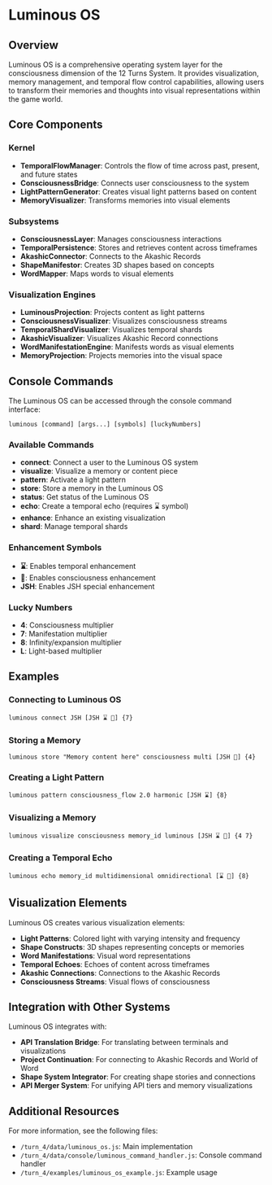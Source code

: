 # Luminous OS

## Overview
Luminous OS is a comprehensive operating system layer for the consciousness dimension of the 12 Turns System. It provides visualization, memory management, and temporal flow control capabilities, allowing users to transform their memories and thoughts into visual representations within the game world.

## Core Components

### Kernel
- **TemporalFlowManager**: Controls the flow of time across past, present, and future states
- **ConsciousnessBridge**: Connects user consciousness to the system
- **LightPatternGenerator**: Creates visual light patterns based on content
- **MemoryVisualizer**: Transforms memories into visual elements

### Subsystems
- **ConsciousnessLayer**: Manages consciousness interactions
- **TemporalPersistence**: Stores and retrieves content across timeframes
- **AkashicConnector**: Connects to the Akashic Records
- **ShapeManifestor**: Creates 3D shapes based on concepts
- **WordMapper**: Maps words to visual elements

### Visualization Engines
- **LuminousProjection**: Projects content as light patterns
- **ConsciousnessVisualizer**: Visualizes consciousness streams
- **TemporalShardVisualizer**: Visualizes temporal shards
- **AkashicVisualizer**: Visualizes Akashic Record connections
- **WordManifestationEngine**: Manifests words as visual elements
- **MemoryProjection**: Projects memories into the visual space

## Console Commands

The Luminous OS can be accessed through the console command interface:

```
luminous [command] [args...] [symbols] [luckyNumbers]
```

### Available Commands
- **connect**: Connect a user to the Luminous OS system
- **visualize**: Visualize a memory or content piece
- **pattern**: Activate a light pattern
- **store**: Store a memory in the Luminous OS
- **status**: Get status of the Luminous OS
- **echo**: Create a temporal echo (requires ⌛ symbol)
- **enhance**: Enhance an existing visualization
- **shard**: Manage temporal shards

### Enhancement Symbols
- **⌛**: Enables temporal enhancement
- **🧠**: Enables consciousness enhancement
- **JSH**: Enables JSH special enhancement

### Lucky Numbers
- **4**: Consciousness multiplier
- **7**: Manifestation multiplier
- **8**: Infinity/expansion multiplier
- **L**: Light-based multiplier

## Examples

### Connecting to Luminous OS
```
luminous connect JSH [JSH ⌛ 🧠] {7}
```

### Storing a Memory
```
luminous store "Memory content here" consciousness multi [JSH 🧠] {4}
```

### Creating a Light Pattern
```
luminous pattern consciousness_flow 2.0 harmonic [JSH ⌛] {8}
```

### Visualizing a Memory
```
luminous visualize consciousness memory_id luminous [JSH ⌛ 🧠] {4 7}
```

### Creating a Temporal Echo
```
luminous echo memory_id multidimensional omnidirectional [⌛ 🧠] {8}
```

## Visualization Elements

Luminous OS creates various visualization elements:

- **Light Patterns**: Colored light with varying intensity and frequency
- **Shape Constructs**: 3D shapes representing concepts or memories
- **Word Manifestations**: Visual word representations
- **Temporal Echoes**: Echoes of content across timeframes
- **Akashic Connections**: Connections to the Akashic Records
- **Consciousness Streams**: Visual flows of consciousness

## Integration with Other Systems

Luminous OS integrates with:

- **API Translation Bridge**: For translating between terminals and visualizations
- **Project Continuation**: For connecting to Akashic Records and World of Word
- **Shape System Integrator**: For creating shape stories and connections
- **API Merger System**: For unifying API tiers and memory visualizations

## Additional Resources

For more information, see the following files:
- `/turn_4/data/luminous_os.js`: Main implementation
- `/turn_4/data/console/luminous_command_handler.js`: Console command handler
- `/turn_4/examples/luminous_os_example.js`: Example usage